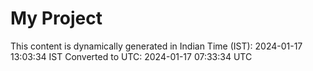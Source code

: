 # My Project

This content is dynamically generated in Indian Time (IST): 2024-01-17 13:03:34 IST
Converted to UTC: 2024-01-17 07:33:34 UTC

